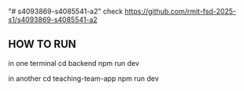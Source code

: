 "# s4093869-s4085541-a2"  check
https://github.com/rmit-fsd-2025-s1/s4093869-s4085541-a2

## HOW TO RUN
in one terminal
cd backend
npm run dev

in another
cd teaching-team-app
npm run dev
